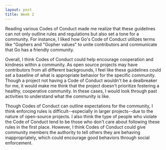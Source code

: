```yaml
---
layout: post
title: Week 2
---
```


Reading various Codes of Conduct made me realize that these guidelines can not only outline rules and regulations but also set a tone for a community. For instance, I liked how Go's Code of Conduct utilizes terms like "Gophers and "Gopher values" to unite contributors and communicate that Go has a friendly community. 

Overall, I think Codes of Conduct could help encourage cooperation and kindness within a community. As open source projects may have contributors from all different backgrounds, I feel like these guidelines could set a baseline of what is appropriate behavior for the specific community. Though a project not having a Code of Conduct wouldn't be a dealbreaker for me, it would make me think that the project doesn't prioritize fostering a healthy, cooperative community. In these cases, I would look through past activities to understand what the community is like. 

Though Codes of Conduct can outline expectations for the community, I think enforcing rules is difficult--especially in larger projects--due to the nature of open-source projects. I also think the type of people who violate the Code of Conduct tend to be those who don't care about following these rules in the first place. However, I think Codes of Conduct could give community members the authority to tell others they are behaving inappropriately, which could encourage good behaviors through social enforcement.